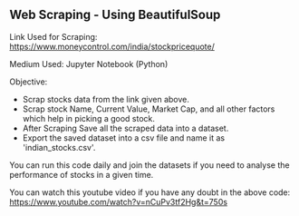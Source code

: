 ## Web Scraping - Using BeautifulSoup

Link Used for Scraping: https://www.moneycontrol.com/india/stockpricequote/

Medium Used: Jupyter Notebook (Python)

Objective:
 - Scrap stocks data from the link given above.
 - Scrap stock Name, Current Value, Market Cap, and all other factors which help in picking a good stock.
 - After Scraping Save all the scraped data into a dataset.
 - Export the saved dataset into a csv file and name it as 'indian_stocks.csv'.

You can run this code daily and join the datasets if you need to analyse the performance of stocks in a given time.

You can watch this youtube video if you have any doubt in the above code: https://www.youtube.com/watch?v=nCuPv3tf2Hg&t=750s


